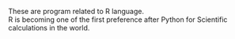 These are program related to R language. <br>
R is becoming one of the first preference after Python for Scientific calculations in the world.
